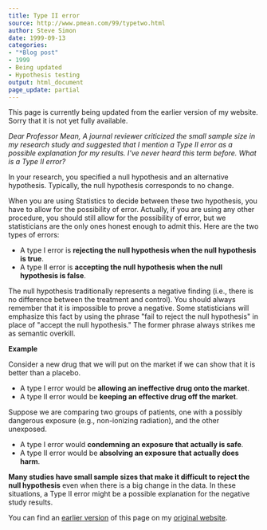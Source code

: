 ```yaml
---
title: Type II error
source: http://www.pmean.com/99/typetwo.html
author: Steve Simon
date: 1999-09-13
categories:
- "*Blog post"
- 1999
- Being updated
- Hypothesis testing
output: html_document
page_update: partial
---
```


This page is currently being updated from the earlier version of my website. Sorry that it is not yet fully available.

*Dear Professor Mean, A journal reviewer criticized the small sample
size in my research study and suggested that I mention a Type II error
as a possible explanation for my results. I've never heard this term
before. What is a Type II error?*

In your research, you specified a null hypothesis and an alternative
hypothesis. Typically, the null hypothesis corresponds to no change.

When you are using Statistics to decide between these two hypothesis,
you have to allow for the possibility of error. Actually, if you are
using any other procedure, you should still allow for the possibility of
error, but we statisticians are the only ones honest enough to admit
this. Here are the two types of errors:

-   A type I error is **rejecting the null hypothesis when the null
    hypothesis is true**.
-   A type II error is **accepting the null hypothesis when the null
    hypothesis is false**.

The null hypothesis traditionally represents a negative finding (i.e.,
there is no difference between the treatment and control). You should
always remember that it is impossible to prove a negative. Some
statisticians will emphasize this fact by using the phrase "fail to
reject the null hypothesis" in place of "accept the null hypothesis."
The former phrase always strikes me as semantic overkill.

**Example**

Consider a new drug that we will put on the market if we can show that
it is better than a placebo.

-   A type I error would be **allowing an ineffective drug onto the
    market**.
-   A type II error would be **keeping an effective drug off the
    market**.

Suppose we are comparing two groups of patients, one with a possibly
dangerous exposure (e.g., non-ionizing radiation), and the other
unexposed.

-   A type I error would **condemning an exposure that actually is
    safe**.
-   A type II error would be **absolving an exposure that actually does
    harm**.

**Many studies have small sample sizes that make it difficult to reject
the null hypothesis** even when there is a big change in the data. In
these situations, a Type II error might be a possible explanation for
the negative study results.

You can find an [earlier version][sim1] of this page on my [original website][sim2].

[sim1]: http://www.pmean.com/99/typetwo.html
[sim2]: http://www.pmean.com/original_site.html
